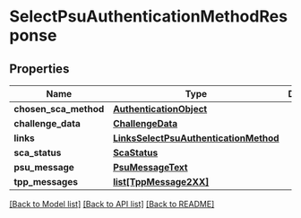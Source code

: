 # SelectPsuAuthenticationMethodResponse

## Properties
Name | Type | Description | Notes
------------ | ------------- | ------------- | -------------
**chosen_sca_method** | [**AuthenticationObject**](AuthenticationObject.md) |  | [optional] 
**challenge_data** | [**ChallengeData**](ChallengeData.md) |  | [optional] 
**links** | [**LinksSelectPsuAuthenticationMethod**](LinksSelectPsuAuthenticationMethod.md) |  | [optional] 
**sca_status** | [**ScaStatus**](ScaStatus.md) |  | 
**psu_message** | [**PsuMessageText**](PsuMessageText.md) |  | [optional] 
**tpp_messages** | [**list[TppMessage2XX]**](TppMessage2XX.md) |  | [optional] 

[[Back to Model list]](../README.md#documentation-for-models) [[Back to API list]](../README.md#documentation-for-api-endpoints) [[Back to README]](../README.md)

